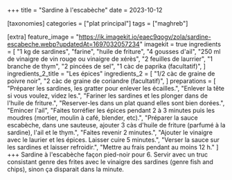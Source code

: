 +++
title = "Sardine à l'escabèche"
date = 2023-10-12

[taxonomies]
categories = ["plat principal"]
tags = ["maghreb"]

[extra]
feature_image = "https://ik.imagekit.io/eaec9qogv/zola/sardine-escabeche.webp?updatedAt=1697032057234"
imagekit = true
ingredients = [
  "1 kg de sardines",
  "farine",
  "huile de friture",
  "4 gousses d'ail",
  "250 ml de vinaigre de vin rouge ou vinaigre de xérès",
  "2 feuilles de laurrier",
  "1 branche de thym",
  "2 pincées de sel",
  "1 càc de paprika (facultatif)",
]
ingredients_2_title = "Les épices"
ingredients_2 = [
  "1/2 càc de graine de poivre noir",
  "2 càc de graine de coriandre (facultatif)",
]
preparations = [
  "Préparer les sardines, les gratter pour enlever les écailles.",
  "Enlever la tête si vous voulez, videz les.",
  "Fariner les sardines et les plonger dans de l'huile de friture.",
  "Reserver-les dans un plat quand elles sont bien dorées.",
  "Emincer l'ail",
  "Faites torréfier les épices pendant 2 à 3 minutes puis les moudres (mortier, moulin à café, blender, etc).",
  "Préparer la sauce escabèche, dans une sauteuse, ajouter 3 càs d'huile de friture (parfumé à la sardine), l'ail et le thym.",
  "Faites revenir 2 minutes.",
  "Ajouter le vinaigre avec le laurier et les épices. Laisser cuire 5 minutes.",
  "Verser la sauce sur les sardines et laisser refroidir.",
  "Mettre au frais pendant au moins 12 h."
]
+++
Sardine à l'escabèche façon pied-noir pour 6. Servir avec un truc consistant genre des frites avec le vinaigre des sardines (genre fish and chips), sinon ça disparait dans la minute.

